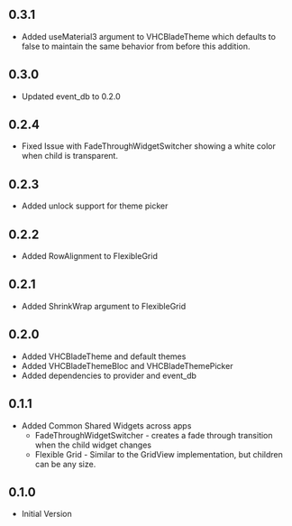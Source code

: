 ## 0.3.1

- Added useMaterial3 argument to VHCBladeTheme which defaults to false to maintain the same behavior from before this addition.

## 0.3.0

- Updated event_db to 0.2.0

## 0.2.4

- Fixed Issue with FadeThroughWidgetSwitcher showing a white color when child is transparent.

## 0.2.3

- Added unlock support for theme picker

## 0.2.2

- Added RowAlignment to FlexibleGrid

## 0.2.1

- Added ShrinkWrap argument to FlexibleGrid

## 0.2.0

- Added VHCBladeTheme and default themes
- Added VHCBladeThemeBloc and VHCBladeThemePicker
- Added dependencies to provider and event_db

## 0.1.1

- Added Common Shared Widgets across apps
    - FadeThroughWidgetSwitcher - creates a fade through transition when the child widget changes
    - Flexible Grid - Similar to the GridView implementation, but children can be any size.

## 0.1.0

- Initial Version
